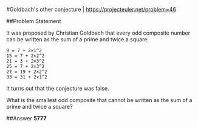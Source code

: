 #Goldbach's other conjecture | https://projecteuler.net/problem=46

##Problem Statement



It was proposed by Christian Goldbach that every odd composite number can be written as the sum of a prime and twice a square.
```
9 = 7 + 2×1^2
15 = 7 + 2×2^2
21 = 3 + 2×3^2
25 = 7 + 2×3^2
27 = 19 + 2×2^2
33 = 31 + 2×1^2
```
It turns out that the conjecture was false.

What is the smallest odd composite that cannot be written as the sum of a prime and twice a square?


##Answer
**5777**
